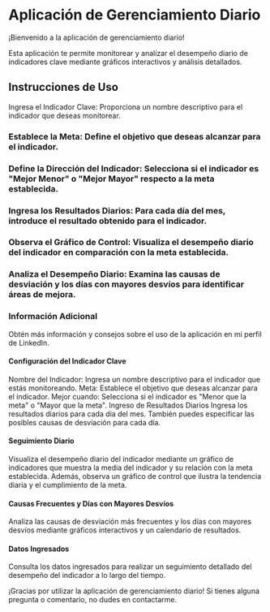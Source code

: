 # Aplicación de Gerenciamiento Diario 
¡Bienvenido a la aplicación de gerenciamiento diario!

Esta aplicación te permite monitorear y analizar el desempeño diario de indicadores clave mediante gráficos interactivos y análisis detallados.

## Instrucciones de Uso
Ingresa el Indicador Clave: Proporciona un nombre descriptivo para el indicador que deseas monitorear.

### Establece la Meta: Define el objetivo que deseas alcanzar para el indicador.

### Define la Dirección del Indicador: Selecciona si el indicador es "Mejor Menor" o "Mejor Mayor" respecto a la meta establecida.

### Ingresa los Resultados Diarios: Para cada día del mes, introduce el resultado obtenido para el indicador.

### Observa el Gráfico de Control: Visualiza el desempeño diario del indicador en comparación con la meta establecida.

### Analiza el Desempeño Diario: Examina las causas de desviación y los días con mayores desvíos para identificar áreas de mejora.

### Información Adicional
Obtén más información y consejos sobre el uso de la aplicación en mi perfil de LinkedIn.

#### Configuración del Indicador Clave
Nombre del Indicador: Ingresa un nombre descriptivo para el indicador que estás monitoreando.
Meta: Establece el objetivo que deseas alcanzar para el indicador.
Mejor cuando: Selecciona si el indicador es "Menor que la meta" o "Mayor que la meta".
Ingreso de Resultados Diarios
Ingresa los resultados diarios para cada día del mes. También puedes especificar las posibles causas de desviación para cada día.

#### Seguimiento Diario
Visualiza el desempeño diario del indicador mediante un gráfico de indicadores que muestra la media del indicador y su relación con la meta establecida. Además, observa un gráfico de control que ilustra la tendencia diaria y el cumplimiento de la meta.

#### Causas Frecuentes y Días con Mayores Desvíos
Analiza las causas de desviación más frecuentes y los días con mayores desvíos mediante gráficos interactivos y un calendario de resultados.

#### Datos Ingresados
Consulta los datos ingresados para realizar un seguimiento detallado del desempeño del indicador a lo largo del tiempo.

¡Gracias por utilizar la aplicación de gerenciamiento diario! Si tienes alguna pregunta o comentario, no dudes en contactarme.